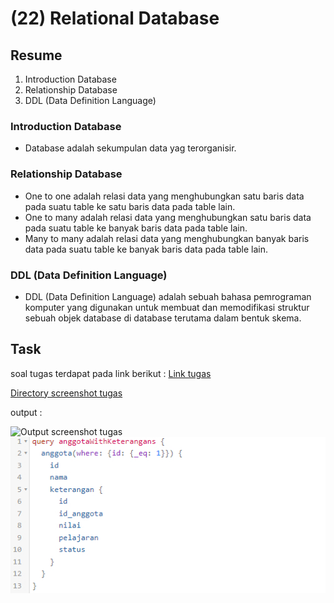 # (22) Relational Database

## Resume
1. Introduction Database
2. Relationship Database
3. DDL (Data Definition Language)

### Introduction Database
* Database adalah sekumpulan data yag terorganisir.

### Relationship Database
* One to one adalah relasi data yang menghubungkan satu baris data pada suatu table ke satu baris data pada table lain.
* One to many adalah relasi data yang menghubungkan satu baris data pada suatu table ke banyak baris data pada table lain.
* Many to many adalah relasi data yang menghubungkan banyak baris data pada suatu table ke banyak baris data pada table lain.

### DDL (Data Definition Language)
* DDL (Data Definition Language) adalah sebuah bahasa pemrograman komputer yang digunakan untuk membuat dan memodifikasi struktur sebuah objek database di database terutama dalam bentuk skema.


## Task
soal tugas terdapat pada link berikut : [Link tugas](https://docs.google.com/document/d/10l_iKfLUA0VZo8RpTfgvIN53K18XiDM7FrWrmztv5fI/edit?usp=sharing)

[Directory screenshot tugas](./screenshots)

output :

![Output screenshot tugas](./screenshots/screenshot%20-%20relation%20one%20to%one%20keterangan%20(query).jpg)
![Output screenshot tugas](./screenshots/screenshot%20-%20relation%20one%20to%20many%20anggota%20(query).jpg)
